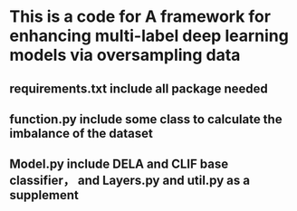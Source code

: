 # This is a code for A framework for enhancing multi-label deep learning models via oversampling data

## requirements.txt include all package needed

## function.py include some class to calculate the imbalance of the dataset

## Model.py include DELA and CLIF base classifier， and Layers.py and util.py as a supplement

